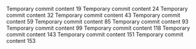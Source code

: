 Temporary commit content 19
Temporary commit content 24
Temporary commit content 32
Temporary commit content 43
Temporary commit content 59
Temporary commit content 85
Temporary commit content 93
Temporary commit content 99
Temporary commit content 118
Temporary commit content 143
Temporary commit content 151
Temporary commit content 153
